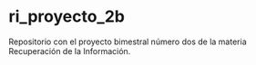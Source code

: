 # ri_proyecto_2b
Repositorio con el proyecto bimestral número dos de la materia Recuperación de la Información.
